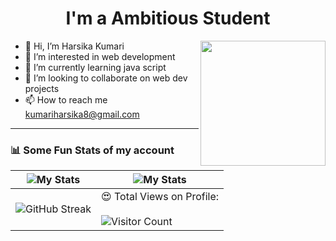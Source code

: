 <h1 align="center">I'm a Ambitious Student</h1>

<img src="https://media.giphy.com/media/HzPtbOKyBoBFsK4hyc/giphy.gif?cid=790b7611e7tvmy0m6q9cfjtbytvdbtp9qvz2zglmh06kcypw&ep=v1_gifs_search&rid=giphy.gif&ct=g" width="200" align="right">

- 👋 Hi, I’m Harsika Kumari
- 👀 I’m interested in web development
- 🌱 I’m currently learning java script
- 💞️ I’m looking to collaborate on web dev projects
- 📫 How to reach me kumariharsika8@gmail.com

---
  ### 📊 Some Fun Stats of my account

| ![My Stats](https://github-readme-stats.vercel.app/api?username=harsikakumari&theme=midnight-purple) | ![My Stats](https://github-readme-stats.vercel.app/api/top-langs/?username=harsikakumari&theme=midnight-purple) |
| ---------------------------------------------------------------------------------------------------------------------------- | ---------------------------------------------------------------------------------------------------------------- |
| ![GitHub Streak](https://github-readme-streak-stats.herokuapp.com/?user=harsikakumari&theme=vision-friendly-dark) | 😍 Total Views on Profile:<br><br> ![Visitor Count](https://profile-counter.glitch.me/harsikakumari/count.svg)  |


<!--- 
<img src="[[https://media.giphy.com/media/M9gbBd9nbDrOTu1Mqx/giphy.gif](https://media.giphy.com/media/L1R1tvI9svkIWwpVYr/giphy.gif)](https://media.giphy.com/media/u2pmTWUi0MXjyrMaVj/giphy.gif)" width="150" align="right">

HarsikaKumari/HarsikaKumari is a ✨ special ✨ repository because its `README.md` (this file) appears on your GitHub profile.
You can click the Preview link to take a look at your changes.
--->
